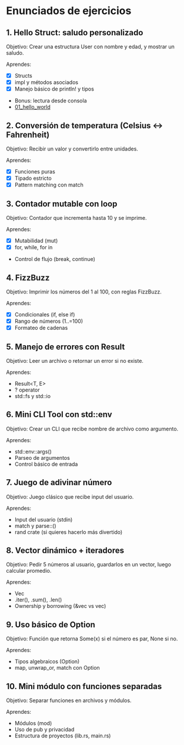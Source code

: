 # Enunciados de ejercicios

## 1. Hello Struct: saludo personalizado

Objetivo: Crear una estructura User con nombre y edad, y mostrar un saludo.

Aprendes:

- [x] Structs
- [x] impl y métodos asociados
- [x] Manejo básico de println! y tipos
- Bonus: lectura desde consola
- [01_hello_world](./_01_hello_world)

## 2. Conversión de temperatura (Celsius <-> Fahrenheit)

Objetivo: Recibir un valor y convertirlo entre unidades.

Aprendes:

- [x] Funciones puras
- [x] Tipado estricto
- [x] Pattern matching con match

## 3. Contador mutable con loop

Objetivo: Contador que incrementa hasta 10 y se imprime.

Aprendes:

- [x] Mutabilidad (mut)
- [x] for, while, for in
- Control de flujo (break, continue)

## 4. FizzBuzz

Objetivo: Imprimir los números del 1 al 100, con reglas FizzBuzz.

Aprendes:

- [x] Condicionales (if, else if)
- [x] Rango de números (1..=100)
- [x] Formateo de cadenas

## 5. Manejo de errores con Result

Objetivo: Leer un archivo o retornar un error si no existe.

Aprendes:

- Result<T, E>
- ? operator
- std::fs y std::io

## 6. Mini CLI Tool con std::env

Objetivo: Crear un CLI que recibe nombre de archivo como argumento.

Aprendes:

- std::env::args()
- Parseo de argumentos
- Control básico de entrada

## 7. Juego de adivinar número

Objetivo: Juego clásico que recibe input del usuario.

Aprendes:

- Input del usuario (stdin)
- match y parse::<T>()
- rand crate (si quieres hacerlo más divertido)

## 8. Vector dinámico + iteradores

Objetivo: Pedir 5 números al usuario, guardarlos en un vector, luego calcular promedio.

Aprendes:

- Vec<T>
- .iter(), .sum(), .len()
- Ownership y borrowing (&vec vs vec)

## 9. Uso básico de Option

Objetivo: Función que retorna Some(x) si el número es par, None si no.

Aprendes:

- Tipos algebraicos (Option)
- map, unwrap_or, match con Option

## 10. Mini módulo con funciones separadas

Objetivo: Separar funciones en archivos y módulos.

Aprendes:

- Módulos (mod)
- Uso de pub y privacidad
- Estructura de proyectos (lib.rs, main.rs)

